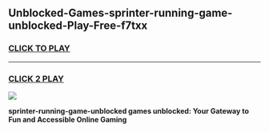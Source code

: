 
## Unblocked-Games-sprinter-running-game-unblocked-Play-Free-f7txx
<h3>
<a href="https://premium76.site?title=sprinter-running-game-unblocked&ref=20M">CLICK TO PLAY</a></h3>
<hr>

<h3>
<a href="https://premium76.site?title=sprinter-running-game-unblocked&ref=20M">CLICK 2 PLAY</a>
  
</h3>

<a href="https://premium76.site?title=sprinter-running-game-unblocked&ref=19M"><img src="https://clearcache.store/games.png"></a>


**sprinter-running-game-unblocked games unblocked: Your Gateway to Fun and Accessible Online Gaming**
